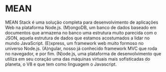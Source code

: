 # MEAN

MEAN Stack é uma solução completa para desenvolvimento de aplicações Web na plataforma Node.js. 
(M)ongoDB, um banco de dados baseado em documentos que armazena no banco uma estrutura muito parecida com o JSON, aquela estrutura de dados que estamos acostumados a lidar no mundo JavaScript. 
(E)xpress, um framework web muito formoso no universo Node.js. 
(A)ngular, nosso já conhecido framework MVC que roda no navegador, e por fim.
(N)ode.js, uma plataforma de desenvolvimento que utiliza em seu coração uma das máquinas virtuais mais sofisticadas do planeta, o V8 e que tem como linguagem o Javascript.
